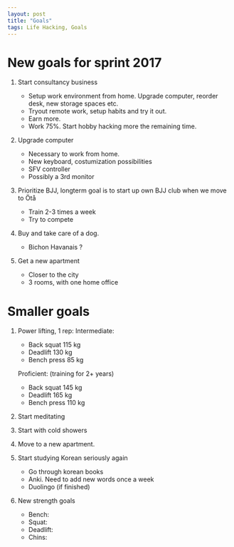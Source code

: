 ```yaml
---
layout: post
title: "Goals"
tags: Life Hacking, Goals
---
```


# New goals for sprint 2017

1. Start consultancy business
    + Setup work environment from home. Upgrade computer, reorder desk, new storage spaces etc.
    + Tryout remote work, setup habits and try it out.
    + Earn more.
    + Work 75%. Start hobby hacking more the remaining time.

1. Upgrade computer
    + Necessary to work from home.
    + New keyboard, costumization possibilities
    + SFV controller
    + Possibly a 3rd monitor

1. Prioritize BJJ, longterm goal is to start up own BJJ club when we move to Ötå
    + Train 2-3 times a week
    + Try to compete

1. Buy and take care of a dog.
    + Bichon Havanais ?

1. Get a new apartment
    + Closer to the city
    + 3 rooms, with one home office


# Smaller goals

1. Power lifting, 1 rep:
    Intermediate:

    + Back squat    115 kg
    + Deadlift      130 kg
    + Bench press   85 kg

    Proficient: (training for 2+ years)

    + Back squat    145 kg
    + Deadlift      165 kg
    + Bench press   110 kg

1. Start meditating
1. Start with cold showers

1. Move to a new apartment.

1. Start studying Korean seriously again
    + Go through korean books
    + Anki. Need to add new words once a week
    + Duolingo (if finished)

1. New strength goals
    + Bench:
    + Squat:
    + Deadlift:
    + Chins:

